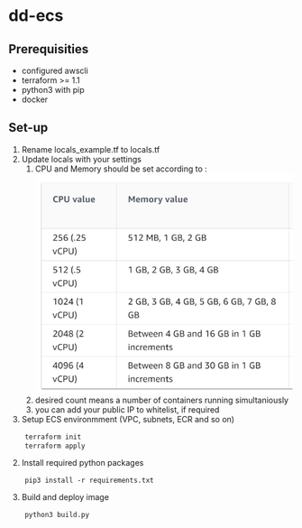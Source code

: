 # dd-ecs


## Prerequisities

 - configured awscli
 - terraform >= 1.1
 - python3 with pip
 - docker


## Set-up
1. Rename locals_example.tf to locals.tf
2. Update locals with your settings
   1. CPU and Memory should be set according to :
     ![img.png](img.png) 
   2. desired count means a number of containers running simultaniously
   3. you can add your public IP to whitelist, if required
3. Setup ECS environmment (VPC, subnets, ECR and so on)
```shell
    terraform init
    terraform apply
```
2. Install required python packages
```shell
    pip3 install -r requirements.txt
```
3. Build and deploy image
```shell
    python3 build.py
```